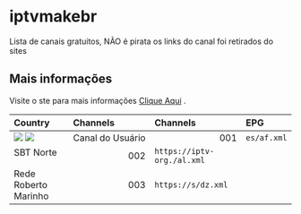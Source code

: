 # iptvmakebr
Lista de canais gratuitos, NÃO é pirata os links do canal foi retirados do sites

## Mais informações

Visite o ste para mais informações [Clique Aqui](https://maketvbr.wixsite.com/listatvbr) .

<table>
  <thead>
    <tr><th align="left">Country</th> <th align="left">Channels</th> <th align="left">Channels</th> <th align="left">EPG</th></tr>
  </thead>
  <tbody>
    <tr><td valign="top" rowspan="1"><img src="https://s2.dmcdn.net/u/9TvQN1X_UzxBWNIz3/60x60"/> <img src="https://s2.dmcdn.net/u/9TvQN1X_UzxBWNIz3/60x60"/></td> <td align="right" nowrap>Canal do Usuário</td> <td align="right" nowrap>001</td>  <td nowrap><code>es/af.xml</code></td></tr>
    <tr><td valign="top" rowspan="1">SBT Norte</td>  <td align="right" nowrap>002</td>  <td nowrap><code>https://iptv-org./al.xml</code></td></tr>
    <tr><td valign="top" rowspan="1">Rede Roberto Marinho</td> <td align="right" nowrap>003</td>  <td nowrap><code>https://s/dz.xml</code></td></tr>
  </tbody>
</table>

